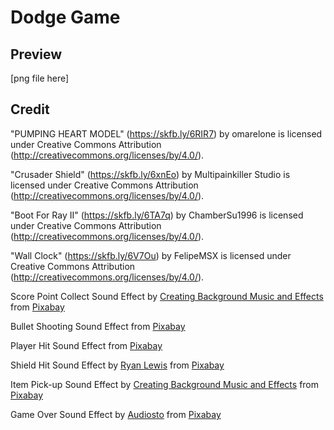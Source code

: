 # Dodge Game

## Preview
[png file here]

## Credit
"PUMPING HEART MODEL" (https://skfb.ly/6RIR7) by omarelone is licensed under Creative Commons Attribution (http://creativecommons.org/licenses/by/4.0/).

"Crusader Shield" (https://skfb.ly/6xnEo) by Multipainkiller Studio is licensed under Creative Commons Attribution (http://creativecommons.org/licenses/by/4.0/).

"Boot For Ray II" (https://skfb.ly/6TA7q) by ChamberSu1996 is licensed under Creative Commons Attribution (http://creativecommons.org/licenses/by/4.0/).

"Wall Clock" (https://skfb.ly/6V7Ou) by FelipeMSX is licensed under Creative Commons Attribution (http://creativecommons.org/licenses/by/4.0/).

Score Point Collect Sound Effect by <a href="https://pixabay.com/users/universfield-28281460/?utm_source=link-attribution&utm_medium=referral&utm_campaign=music&utm_content=124476">Creating Background Music and Effects</a> from <a href="https://pixabay.com/sound-effects//?utm_source=link-attribution&utm_medium=referral&utm_campaign=music&utm_content=124476">Pixabay</a>

Bullet Shooting Sound Effect from <a href="https://pixabay.com/sound-effects/?utm_source=link-attribution&utm_medium=referral&utm_campaign=music&utm_content=41134">Pixabay</a>

Player Hit Sound Effect from <a href="https://pixabay.com/sound-effects/?utm_source=link-attribution&utm_medium=referral&utm_campaign=music&utm_content=14845">Pixabay</a>

Shield Hit Sound Effect by <a href="https://pixabay.com/users/sectionsound-34536612/?utm_source=link-attribution&utm_medium=referral&utm_campaign=music&utm_content=143940">Ryan Lewis</a> from <a href="https://pixabay.com/sound-effects//?utm_source=link-attribution&utm_medium=referral&utm_campaign=music&utm_content=143940">Pixabay</a>

Item Pick-up Sound Effect by <a href="https://pixabay.com/users/universfield-28281460/?utm_source=link-attribution&utm_medium=referral&utm_campaign=music&utm_content=140376">Creating Background Music and Effects</a> from <a href="https://pixabay.com/sound-effects//?utm_source=link-attribution&utm_medium=referral&utm_campaign=music&utm_content=140376">Pixabay</a>

Game Over Sound Effect by <a href="https://pixabay.com/users/audiosto-40753689/?utm_source=link-attribution&utm_medium=referral&utm_campaign=music&utm_content=179699">Audiosto</a> from <a href="https://pixabay.com//?utm_source=link-attribution&utm_medium=referral&utm_campaign=music&utm_content=179699">Pixabay</a>
